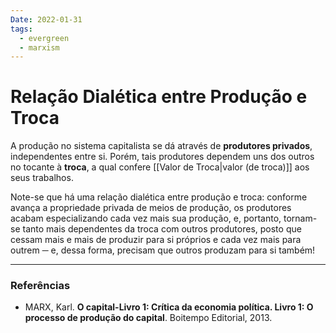 ```yaml
---
Date: 2022-01-31
tags:
  - evergreen
  - marxism
---
```

# Relação Dialética entre Produção e Troca
A produção no sistema capitalista se dá através de **produtores privados**, independentes entre si. Porém, tais produtores dependem uns dos outros no tocante à **troca**, a qual confere [[Valor de Troca|valor (de troca)]] aos seus trabalhos.

Note-se que há uma relação dialética entre produção e troca: conforme avança a propriedade privada de meios de produção, os produtores acabam especializando cada vez mais sua produção, e, portanto, tornam-se tanto mais dependentes da troca com outros produtores, posto que cessam mais e mais de produzir para si próprios e cada vez mais para outrem ─ e, dessa forma, precisam que outros produzam para si também!

---
### Referências
- MARX, Karl. **O capital-Livro 1: Crítica da economia política. Livro 1: O processo de produção do capital**. Boitempo Editorial, 2013.
